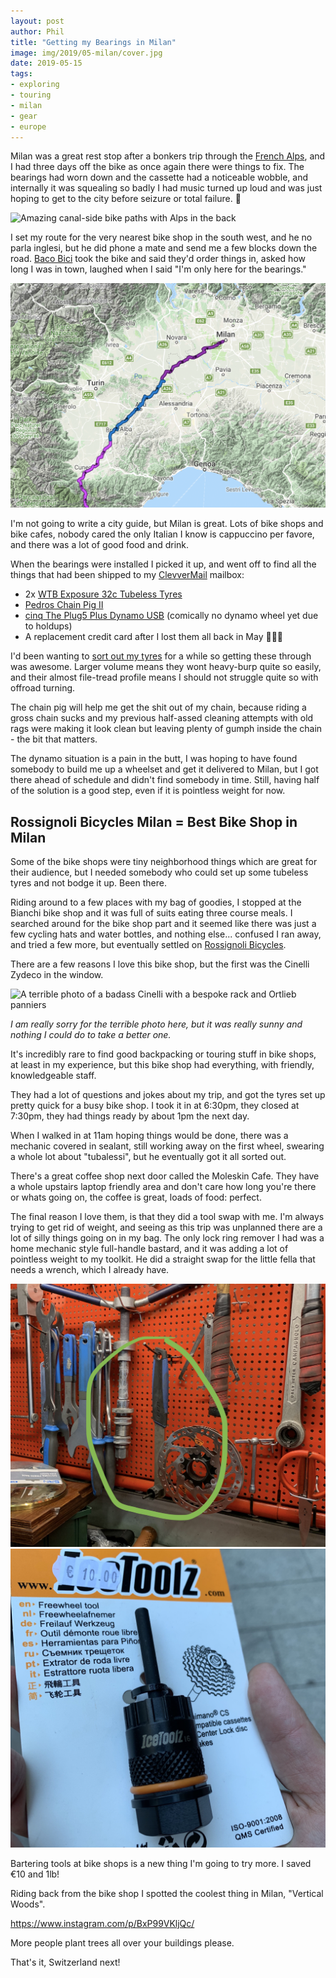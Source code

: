 ```yaml
---
layout: post
author: Phil
title: "Getting my Bearings in Milan"
image: img/2019/05-milan/cover.jpg
date: 2019-05-15
tags:
- exploring
- touring
- milan
- gear
- europe
---
```


Milan was a great rest stop after a bonkers trip through the [French
Alps](/euro-trip-colle-di-tende/), and I had three days off the bike as once
again there were things to fix. The bearings had worn down and the cassette had
a noticeable wobble, and internally it was squealing so badly I had music turned
up loud and was just hoping to get to the city before seizure or total failure.
🤣

![Amazing canal-side bike paths with Alps in the back](img/2019/05-milan/canal.jpg)

I set my route for the very nearest bike shop in the south west, and he no parla
inglesi, but he did phone a mate and send me a few blocks down the road. [Baco
Bici](http://www.bacobici.it/) took the bike and said they'd order things in, asked
how long I was in town, laughed when I said "I'm only here for the bearings."

![](img/2019/05-milan/map.png)

I'm not going to write a city guide, but Milan is great. Lots of bike shops and
bike cafes, nobody cared the only Italian I know is cappuccino per favore, and there
was a lot of good food and drink.

When the bearings were installed I picked it up, and went off to find all the things that
had been shipped to my [ClevverMail](https://clevver.io/)
mailbox:

- 2x [WTB Exposure 32c Tubeless Tyres](https://www.wiggle.co.uk/wtb-exposure-tcs-road-tyre-tan-sidewall/)
- [Pedros Chain Pig II](https://pedros.com/products/clean-and-lube/clean-andlube-tools-and-kits/chain-pig-ii/)
- [cinq The Plug5 Plus Dynamo USB](https://www.bike-components.de/en/cinq5/The-Plug5-Plus-Dynamo-USB-Stromversorgung-p65300/) (comically no dynamo wheel yet due to holdups)
- A replacement credit card after I lost them all back in May 🤦🏻‍♂️

I'd been wanting to [sort out my tyres](/touring-tubeless/) for a while so
getting these through was awesome. Larger volume means they wont heavy-burp quite so easily,
and their almost file-tread profile means I should not struggle quite so with offroad turning.

The chain pig will help me get the shit out of my chain, because riding a gross
chain sucks and my previous half-assed cleaning attempts with old rags were
making it look clean but leaving plenty of gumph inside the chain - the bit that
matters.

The dynamo situation is a pain in the butt, I was hoping to have found somebody to build me
up a wheelset and get it delivered to Milan, but I got there ahead of schedule and didn't
find somebody in time. Still, having half of the solution is a good step, even if it is pointless
weight for now.

## Rossignoli Bicycles Milan = Best Bike Shop in Milan

Some of the bike shops were tiny neighborhood things which are great for their audience, but I needed
somebody who could set up some tubeless tyres and not bodge it up. Been there.

Riding around to a few places with my bag of goodies, I stopped at the Bianchi bike shop and it was full of suits eating three course meals. I searched around for the bike shop part and it seemed like there was just a few cycling hats and water bottles, and nothing else... confused I ran away, and tried a few more, but eventually settled on [Rossignoli Bicycles](http://rossignoli.it).

There are a few reasons I love this bike shop, but the first was the Cinelli Zydeco in the window.

![A terrible photo of a badass Cinelli with a bespoke rack and Ortlieb panniers](img/2019/05-milan/cinelli.jpg)

_I am really sorry for the terrible photo here, but it was really sunny and nothing I could do to take a better one._

It's incredibly rare to find good backpacking or touring stuff in bike shops, at
least in my experience, but this bike shop had everything, with friendly,
knowledgeable staff.

They had a lot of questions and jokes about my trip, and got the tyres set up
pretty quick for a busy bike shop. I took it in at 6:30pm, they closed at
7:30pm, they had things ready by about 1pm the next day.

When I walked in at 11am hoping things would be done, there was a mechanic
covered in sealant, still working away on the first wheel, swearing a whole lot
about "tubalessi", but he eventually got it all sorted out.

There's a great coffee shop next door called the Moleskin Cafe. They have a
whole upstairs laptop friendly area and don't care how long you're there or
whats going on, the coffee is great, loads of food: perfect.

The final reason I love them, is that they did a tool swap with me. I'm always
trying to get rid of weight, and seeing as this trip was unplanned there are a
lot of silly things going on in my bag. The only lock ring remover I had was a
home mechanic style full-handle bastard, and it was adding a lot of pointless
weight to my toolkit. He did a straight swap for the little fella that needs a
wrench, which I already have.

![Big ass heavy tool hanging on pegboard](img/2019/05-milan/swap.jpg)
![Little light tool in my hand](img/2019/05-milan/little.jpg)

Bartering tools at bike shops is a new thing I'm going to try more. I saved €10 and 1lb!

Riding back from the bike shop I spotted the coolest thing in Milan, "Vertical Woods".

https://www.instagram.com/p/BxP99VKljQc/

More people plant trees all over your buildings please.

That's it, Switzerland next!